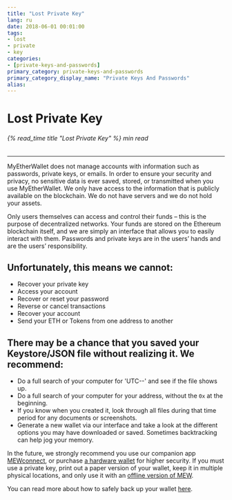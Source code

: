 ```yaml
---
title: "Lost Private Key"
lang: ru
date: 2018-06-01 00:01:00
tags:
- lost
- private
- key
categories:
- [private-keys-and-passwords]
primary_category: private-keys-and-passwords
primary_category_display_name: "Private Keys And Passwords"
alias:
---
```


# __Lost Private Key__
###### {% read_time title "Lost Private Key" %} min read
***
 
MyEtherWallet does not manage accounts with information such as passwords, private keys, or emails. In order to ensure your security and privacy, no sensitive data is ever saved, stored, or transmitted when you use MyEtherWallet. We only have access to the information that is publicly available on the blockchain. We do not have servers and we do not hold your assets.
 
Only users themselves can access and control their funds – this is the purpose of decentralized networks. Your funds are stored on the Ethereum blockchain itself, and we are simply an interface that allows you to easily interact with them. Passwords and private keys are in the users’ hands and are the users’ responsibility.
 
## __Unfortunately, this means we cannot:__
* Recover your private key
* Access your account
* Recover or reset your password
* Reverse or cancel transactions
* Recover your account
* Send your ETH or Tokens from one address to another

## __There may be a chance that you saved your Keystore/JSON file without realizing it. We recommend:__
* Do a full search of your computer for 'UTC--' and see if the file shows up.
* Do a full search of your computer for your address, without the `0x` at the beginning.
* If you know when you created it, look through all files during that time period for any documents or screenshots.
* Generate a new wallet via our interface and take a look at the different options you may have downloaded or saved. Sometimes backtracking can help jog your memory.

In the future, we strongly recommend you use our companion app [MEWconnect][MEWconnect], or purchase [a hardware wallet][hardwareLedger] for higher security. If you must use a private key, print out a paper version of your wallet, keep it in multiple physical locations, and only use it with an [offline version of MEW][offlineMEW]. 
 
You can read more about how to safely back up your wallet [here][backitup].

[MEWconnect]: /posts/mewconnect/mewconnect-user-guide/
[hardwareLedger]: /posts/hardware-wallets/using-ledger-with-mew/
[offlineMEW]: /posts/offline/offline-mew-looks-weird/
[backitup]: /posts/mewconnect/mewconnect-101-recover/
